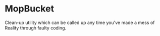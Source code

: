 MopBucket
=========

Clean-up utility which can be called up any time you've made a mess of Reality through faulty coding.

